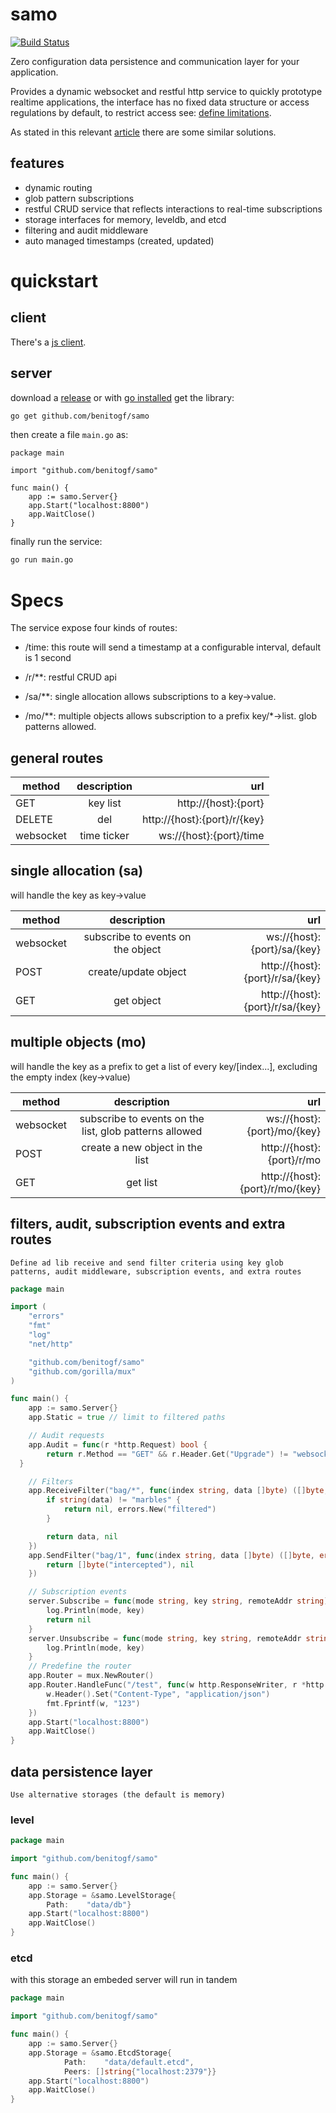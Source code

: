 # samo

[![Build Status][build-image]][build-url]


[build-url]: https://travis-ci.com/benitogf/samo
[build-image]: https://api.travis-ci.com/benitogf/samo.svg?branch=master&style=flat-square

Zero configuration data persistence and communication layer for your application.

Provides a dynamic websocket and restful http service to quickly prototype realtime applications, the interface has no fixed data structure or access regulations by default, to restrict access see: [define limitations](https://github.com/benitogf/samo#filters-audit-subscription-events-and-extra-routes).

As stated in this relevant [article](https://medium.com/@brenda.clark/firebase-alternative-3-open-source-ways-to-follow-e45d9347bc8c) there are some similar solutions.

## features

- dynamic routing
- glob pattern subscriptions
- restful CRUD service that reflects interactions to real-time subscriptions
- storage interfaces for memory, leveldb, and etcd
- filtering and audit middleware
- auto managed timestamps (created, updated)

# quickstart

## client

There's a [js client](https://www.npmjs.com/package/samo-js-client).

## server

download a [release](https://github.com/benitogf/samo/releases) or with [go installed](https://golang.org/doc/install) get the library:

```bash
go get github.com/benitogf/samo
```

then create a file `main.go` as:
```golang
package main

import "github.com/benitogf/samo"

func main() {
	app := samo.Server{}
	app.Start("localhost:8800")
	app.WaitClose()
}
```

finally run the service:
```bash
go run main.go
```

# Specs

The service expose four kinds of routes:

- /time: this route will send a timestamp at a configurable interval, default is 1 second

- /r/**: restful CRUD api

- /sa/**: single allocation allows subscriptions to a key->value.

- /mo/**: multiple objects allows subscription to a prefix key/*->list. glob patterns allowed.

## general routes

| method | description | url    |
| ------------- |:-------------:| -----:|
| GET | key list | http://{host}:{port} |
| DELETE | del | http://{host}:{port}/r/{key} |
| websocket| time ticker | ws://{host}:{port}/time |

## single allocation (sa)

will handle the key as key->value

| method | description | url    |
| ------------- |:-------------:| -----:|
| websocket| subscribe to events on the object | ws://{host}:{port}/sa/{key} |
| POST | create/update object | http://{host}:{port}/r/sa/{key} |
| GET | get object | http://{host}:{port}/r/sa/{key} |

## multiple objects (mo)

will handle the key as a prefix to get a list of every key/[index...], excluding the empty index (key->value)

| method  | description | url    |
| ------------- |:-------------:| -----:|
| websocket | subscribe to events on the list, glob patterns allowed | ws://{host}:{port}/mo/{key} |
| POST | create a new object in the list | http://{host}:{port}/r/mo |
| GET | get list | http://{host}:{port}/r/mo/{key} |

## filters, audit, subscription events and extra routes

    Define ad lib receive and send filter criteria using key glob patterns, audit middleware, subscription events, and extra routes

```go
package main

import (
	"errors"
	"fmt"
	"log"
	"net/http"

	"github.com/benitogf/samo"
	"github.com/gorilla/mux"
)

func main() {
	app := samo.Server{}
	app.Static = true // limit to filtered paths

	// Audit requests
	app.Audit = func(r *http.Request) bool {
		return r.Method == "GET" && r.Header.Get("Upgrade") != "websocket"
  }

	// Filters
	app.ReceiveFilter("bag/*", func(index string, data []byte) ([]byte, error) {
		if string(data) != "marbles" {
			return nil, errors.New("filtered")
		}

		return data, nil
	})
	app.SendFilter("bag/1", func(index string, data []byte) ([]byte, error) {
		return []byte("intercepted"), nil
	})

	// Subscription events
	server.Subscribe = func(mode string, key string, remoteAddr string) error {
		log.Println(mode, key)
		return nil
	}
	server.Unsubscribe = func(mode string, key string, remoteAddr string) {
		log.Println(mode, key)
	}
	// Predefine the router
	app.Router = mux.NewRouter()
	app.Router.HandleFunc("/test", func(w http.ResponseWriter, r *http.Request) {
		w.Header().Set("Content-Type", "application/json")
		fmt.Fprintf(w, "123")
	})
	app.Start("localhost:8800")
	app.WaitClose()
}
```

## data persistence layer

    Use alternative storages (the default is memory)

### level
```go
package main

import "github.com/benitogf/samo"

func main() {
	app := samo.Server{}
	app.Storage = &samo.LevelStorage{
		Path:    "data/db"}
	app.Start("localhost:8800")
	app.WaitClose()
}
```
### etcd
with this storage an embeded server will run in tandem
```go
package main

import "github.com/benitogf/samo"

func main() {
	app := samo.Server{}
	app.Storage = &samo.EtcdStorage{
            Path:    "data/default.etcd",
            Peers: []string{"localhost:2379"}}
	app.Start("localhost:8800")
	app.WaitClose()
}
```



